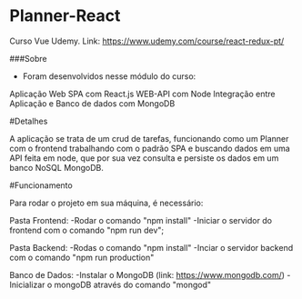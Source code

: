 # Planner-React

Curso Vue Udemy. Link: https://www.udemy.com/course/react-redux-pt/

###Sobre

- Foram desenvolvidos nesse módulo do curso:

Aplicação Web SPA com React.js
WEB-API com Node
Integração entre Aplicação e Banco de dados com MongoDB

#Detalhes

A aplicação se trata de um crud de tarefas, funcionando como um Planner com o frontend trabalhando com o padrão SPA e buscando dados em uma API feita em node, que por sua vez consulta e persiste os dados em um banco NoSQL MongoDB.

#Funcionamento

Para rodar o projeto em sua máquina, é necessário:

Pasta Frontend:
-Rodar o comando "npm install"
-Iniciar o servidor do frontend com o comando "npm run dev";

Pasta Backend:
-Rodas o comando "npm install"
-Inciar o servidor backend com o comando "npm run production"

Banco de Dados:
-Instalar o MongoDB (link: https://www.mongodb.com/)
-Inicializar o mongoDB através do comando "mongod"
